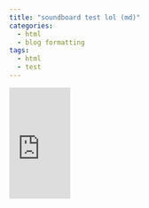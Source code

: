 ```yaml
---
title: "soundboard test lol (md)"
categories:
  - html
  - blog formatting
tags:
  - html
  - test
---
```

<iframe width="110" height="200" src="https://www.myinstants.com/instant/error-soundss-25534/embed/" frameborder="0" scrolling="no"></iframe>